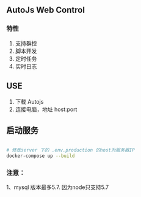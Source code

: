 ## AutoJs Web Control

### 特性

1. 支持群控
2. 脚本开发
3. 定时任务
4. 实时日志

## USE

1. 下载 Autojs
2. 连接电脑，地址 host:port

## 启动服务

```sh

# 修改server 下的 .env.production 的host为服务器IP
docker-compose up --build

```

### 注意：
1、mysql 版本最多5.7. 因为node只支持5.7
